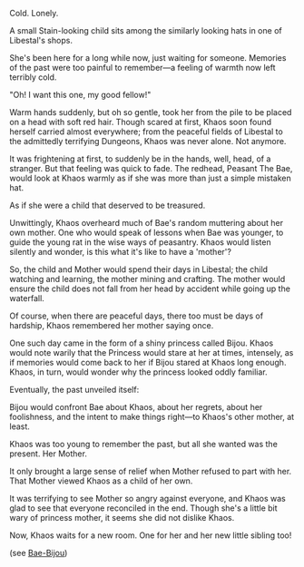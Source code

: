 <!-- title: Khaos -->
<!-- status: Subject of a custody battle -->

Cold. Lonely.

A small Stain-looking child sits among the similarly looking hats in one of Libestal's shops.

She's been here for a long while now, just waiting for someone. Memories of the past were too painful to remember—a feeling of warmth now left terribly cold.

"Oh! I want this one, my good fellow!"

Warm hands suddenly, but oh so gentle, took her from the pile to be placed on a head with soft red hair. Though scared at first, Khaos soon found herself carried almost everywhere; from the peaceful fields of Libestal to the admittedly terrifying Dungeons, Khaos was never alone. Not anymore.

It was frightening at first, to suddenly be in the hands, well, head, of a stranger. But that feeling was quick to fade. The redhead, Peasant The Bae, would look at Khaos warmly as if she was more than just a simple mistaken hat.

As if she were a child that deserved to be treasured.

Unwittingly, Khaos overheard much of Bae's random muttering about her own mother. One who would speak of lessons when Bae was younger, to guide the young rat in the wise ways of peasantry. Khaos would listen silently and wonder, is this what it's like to have a 'mother'?

So, the child and Mother would spend their days in Libestal; the child watching and learning, the mother mining and crafting. The mother would ensure the child does not fall from her head by accident while going up the waterfall.

Of course, when there are peaceful days, there too must be days of hardship, Khaos remembered her mother saying once.

One such day came in the form of a shiny princess called Bijou. Khaos would note warily that the Princess would stare at her at times, intensely, as if memories would come back to her if Bijou stared at Khaos long enough. Khaos, in turn, would wonder why the princess looked oddly familiar.

Eventually, the past unveiled itself:

Bijou would confront Bae about Khaos, about her regrets, about her foolishness, and the intent to make things right—to Khaos's other mother, at least.

Khaos was too young to remember the past, but all she wanted was the present. Her Mother.

It only brought a large sense of relief when Mother refused to part with her. That Mother viewed Khaos as a child of her own.

It was terrifying to see Mother so angry against everyone, and Khaos was glad to see that everyone reconciled in the end. Though she's a little bit wary of princess mother, it seems she did not dislike Khaos.

Now, Khaos waits for a new room. One for her and her new little sibling too!

(see [Bae-Bijou](#edge:bae-bijou))